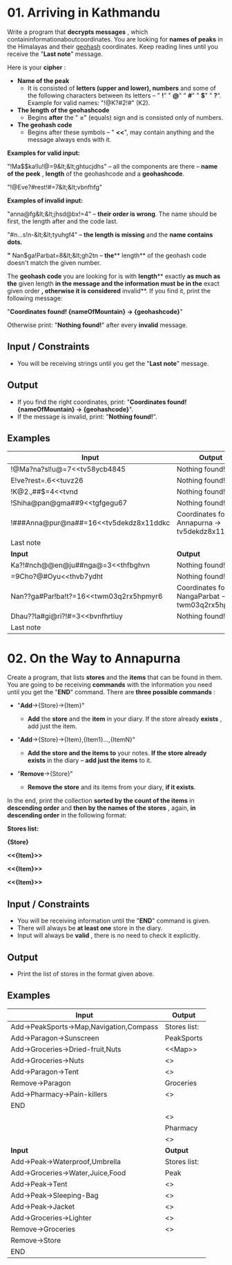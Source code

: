 # 01. Arriving in Kathmandu

Write a program that **decrypts messages** , which containinformationaboutcoordinates. You are looking for **names of peaks** in the Himalayas and their [geohash](https://en.wikipedia.org/wiki/Geohash) coordinates. Keep reading lines until you receive the &quot;**Last note**&quot; message.

Here is your **cipher** :

- **Name of the peak**
  - It is consisted of **letters (upper and lower), numbers** and some of the following characters between its letters – &quot; **!**&quot; &quot; **@**&quot; &quot; **#**&quot; &quot; **$**&quot; &quot; **?**&quot;. Example for valid names: &quot;!@K?#2!#&quot; (K2).
- **The length of the geohashcode**
  - Begins **after** the &quot; **=**&quot; (equals) sign and is consisted only of numbers.
- **The geohash code**
  - Begins after these symbols – &quot; **<<**&quot;, may contain anything and the message always ends with it.

**Examples for valid input:**

&quot;!Ma$$ka!lu!@=9\&lt;\&lt;ghtucjdhs&quot; – all the components are there – **name of the peek** , **length** of the geohashcode and a **geohashcode**.

&quot;!@Eve?#rest!#=7\&lt;\&lt;vbnfhfg&quot;

**Examples of invalid input:**

&quot;anna@fg\&lt;\&lt;jhsd@bx!=4&quot; – **their order is wrong**. The name should be first, the length after and the code last.

&quot;#n...s!n-\&lt;\&lt;tyuhgf4&quot; – **the length is missing** and the **name contains dots.**

**&quot;** Nan$ga!Parbat=8\&lt;\&lt;gh2tn – **the**** length** of the geohash code doesn&#39;t match the given number.

The **geohash code** you are looking for is with **length**** exactly **as much as the** given length **in the message and the information must be in the** exact given order **, otherwise it is considered** invalid**. If you find it, print the following message:

&quot;**Coordinates found! {nameOfMountain} -> {geohashcode}**&quot;

Otherwise print: &quot;**Nothing found!**&quot; after every **invalid** message.

## Input / Constraints

- You will be receiving strings until you get the &quot;**Last note**&quot; message.

## Output

- If you find the right coordinates, print: &quot;**Coordinates found! {nameOfMountain} -> {geohashcode}**&quot;.
- If the message is invalid, print: &quot;**Nothing found!**&quot;.

## Examples

| **Input** | **Output** |
| --- | --- |
|!@Ma?na?sl!u@=7<<tv58ycb4845 |Nothing found!|
|E!ve?rest=.6<<tuvz26 |Nothing found!|
|!K@2.,##$=4<<tvnd |Nothing found!|
|!Shiha@pan@gma##9<<tgfgegu67 |Nothing found!|
|!###Anna@pur@na##=16<<tv5dekdz8x11ddkc |Coordinates found! Annapurna -> tv5dekdz8x11ddkc|
|Last note |  |
| **Input** | **Output** |
|Ka?!#nch@@en@ju##nga@=3<<thfbghvn|Nothing found!|
|=9Cho?@#Oyu<<thvb7ydht| Nothing found!|
|Nan??ga#Par!ba!t?=16<<twm03q2rx5hpmyr6| Coordinates found! NangaParbat -> twm03q2rx5hpmyr6|
|Dhau??la#gi@ri?!#=3<<bvnfhrtiuy| Nothing found! |
|Last note |  |

# 02. On the Way to Annapurna

Create a program, that lists **stores** and the **items** that can be found in them. You are going to be receiving **commands** with the information you need until you get the &quot;**END**&quot; command. There are **three possible commands** :

- &quot;**Add**->{Store}->{Item}&quot;
  - **Add** the **store** and the **item** in your diary. If the store already **exists** , add just the item.

- &quot;**Add**->{Store}->{Item},{Item1}…,{ItemN}&quot;
  - **Add the store and the items to** your notes. **If the store already exists** in the diary – **add just the items** to it.
- &quot;**Remove**->{Store}&quot;
  - **Remove the store** and its items from your diary, **if it exists**.

In the end, print the collection **sorted by the count of the items** in **descending order** and **then by the names of the stores** , again, **in descending order** in the following format:

**Stores list:**

**{Store}**

**<<{Item}>>**

**<<{Item}>>**

**<<{Item}>>**

## Input / Constraints

- You will be receiving information until the &quot;**END**&quot; command is given.
- There will always be **at least one** store in the diary.
- Input will always be **valid** , there is no need to check it explicitly.

## Output

- Print the list of stores in the format given above.

## Examples

| **Input** | **Output** |
| --- | --- |
|Add->PeakSports->Map,Navigation,Compass|Stores list:|
|Add->Paragon->Sunscreen|PeakSports|
|Add->Groceries->Dried-fruit,Nuts|\<\<Map\>\>|
|Add->Groceries->Nuts|<<Navigation>>|
|Add->Paragon->Tent|<<Compass>>|
|Remove->Paragon|Groceries|
|Add->Pharmacy->Pain-killers|<<Dried-fruit>>|
|END | |<<Nuts>>|
| |<<Nuts>>|
| |Pharmacy|
| |<<Pain-killers>>|
| **Input** | **Output** |
|Add->Peak->Waterproof,Umbrella|Stores list:|
|Add->Groceries->Water,Juice,Food|Peak|
|Add->Peak->Tent|<<Waterproof>>|
|Add->Peak->Sleeping-Bag|<<Umbrella>>|
|Add->Peak->Jacket|<<Tent>>|
|Add->Groceries->Lighter|<<Sleeping-Bag>>|
|Remove->Groceries|<<Jacket>>|
|Remove->Store| |
|END | |
